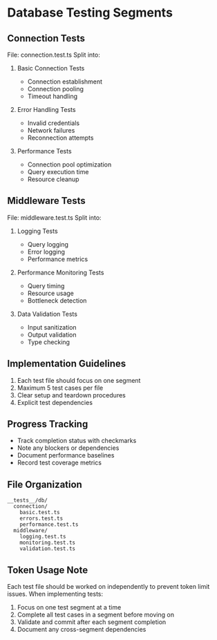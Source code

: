 # Database Testing Segments

## Connection Tests
File: connection.test.ts
Split into:
1. Basic Connection Tests
   - Connection establishment
   - Connection pooling
   - Timeout handling

2. Error Handling Tests
   - Invalid credentials
   - Network failures
   - Reconnection attempts

3. Performance Tests
   - Connection pool optimization
   - Query execution time
   - Resource cleanup

## Middleware Tests
File: middleware.test.ts
Split into:
1. Logging Tests
   - Query logging
   - Error logging
   - Performance metrics

2. Performance Monitoring Tests
   - Query timing
   - Resource usage
   - Bottleneck detection

3. Data Validation Tests
   - Input sanitization
   - Output validation
   - Type checking

## Implementation Guidelines
1. Each test file should focus on one segment
2. Maximum 5 test cases per file
3. Clear setup and teardown procedures
4. Explicit test dependencies

## Progress Tracking
- Track completion status with checkmarks
- Note any blockers or dependencies
- Document performance baselines
- Record test coverage metrics

## File Organization
```
__tests__/db/
  connection/
    basic.test.ts
    errors.test.ts
    performance.test.ts
  middleware/
    logging.test.ts
    monitoring.test.ts
    validation.test.ts
```

## Token Usage Note
Each test file should be worked on independently to prevent token limit issues. When implementing tests:
1. Focus on one test segment at a time
2. Complete all test cases in a segment before moving on
3. Validate and commit after each segment completion
4. Document any cross-segment dependencies
